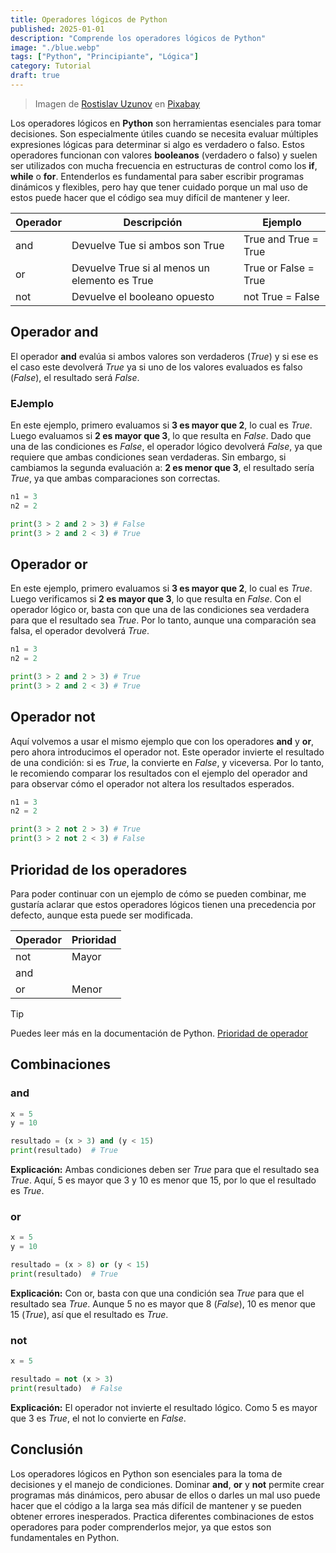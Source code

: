```yaml
---
title: Operadores lógicos de Python
published: 2025-01-01
description: "Comprende los operadores lógicos de Python"
image: "./blue.webp"
tags: ["Python", "Principiante", "Lógica"]
category: Tutorial
draft: true
---
```


> Imagen de <a href="https://pixabay.com/es/users/rostislavuzunov-8621397/?utm_source=link-attribution&utm_medium=referral&utm_campaign=image&utm_content=5457731">Rostislav Uzunov</a> en <a href="https://pixabay.com/es//?utm_source=link-attribution&utm_medium=referral&utm_campaign=image&utm_content=5457731">Pixabay</a>

Los operadores lógicos en **Python** son herramientas esenciales para tomar decisiones. Son
especialmente útiles cuando se necesita evaluar múltiples expresiones lógicas para determinar si
algo es verdadero o falso. Estos operadores funcionan con valores **booleanos** (verdadero o falso)
y suelen ser utilizados con mucha frecuencia en estructuras de control como los **if**, **while** o
**for**. Entenderlos es fundamental para saber escribir programas dinámicos y flexibles, pero hay
que tener cuidado porque un mal uso de estos puede hacer que el código sea muy difícil de mantener
y leer.

|Operador|Descripción|Ejemplo|
|--------|-----------|-------|
|and|Devuelve Tue si ambos son True|True and True = True|
|or|Devuelve True si al menos un elemento es True|True or False = True|
|not|Devuelve el booleano opuesto|not True = False|

## Operador and

El operador **and** evalúa si ambos valores son verdaderos (*True*) y si ese es el caso este
devolverá *True* ya si uno de los valores evaluados es falso (*False*), el resultado será *False*.

### EJemplo

En este ejemplo, primero evaluamos si **3 es mayor que 2**, lo cual es *True*. Luego evaluamos si
**2 es mayor que 3**, lo que resulta en *False*. Dado que una de las condiciones es *False*, el
operador lógico devolverá *False*, ya que requiere que ambas condiciones sean verdaderas. Sin
embargo, si cambiamos la segunda evaluación a: **2 es menor que 3**, el resultado sería *True*, ya
que ambas comparaciones son correctas.

```python
n1 = 3
n2 = 2

print(3 > 2 and 2 > 3) # False
print(3 > 2 and 2 < 3) # True
```

## Operador or

En este ejemplo, primero evaluamos si **3 es mayor que 2**, lo cual es *True*. Luego verificamos si
**2 es mayor que 3**, lo que resulta en *False*. Con el operador lógico or, basta con que una de
las condiciones sea verdadera para que el resultado sea *True*. Por lo tanto, aunque una comparación
sea falsa, el operador devolverá *True*.

```python
n1 = 3
n2 = 2

print(3 > 2 and 2 > 3) # True
print(3 > 2 and 2 < 3) # True
```

## Operador not

Aquí volvemos a usar el mismo ejemplo que con los operadores **and** y **or**, pero ahora
introducimos el operador not. Este operador invierte el resultado de una condición: si es *True*,
la convierte en *False*, y viceversa. Por lo tanto, le recomiendo comparar los resultados con el
ejemplo del operador and para observar cómo el operador not altera los resultados esperados.

```python
n1 = 3
n2 = 2

print(3 > 2 not 2 > 3) # True
print(3 > 2 not 2 < 3) # False
```

## Prioridad de los operadores

Para poder continuar con un ejemplo de cómo se pueden combinar, me gustaría aclarar que estos
operadores lógicos tienen una precedencia por defecto, aunque esta puede ser modificada.

|Operador|Prioridad|
|--------|---------|
|not|Mayor|
|and| |
|or|Menor|

> [!TIP]
> Puedes leer más en la documentación de Python. [Prioridad de operador](https://docs.python.org/es/3.13/reference/expressions.html#operator-precedence)

## Combinaciones

### and

```python
x = 5
y = 10

resultado = (x > 3) and (y < 15)
print(resultado)  # True
```

**Explicación:** Ambas condiciones deben ser *True* para que el resultado sea *True*. Aquí, 5 es
mayor que 3 y 10 es menor que 15, por lo que el resultado es *True*.

### or

```python
x = 5
y = 10

resultado = (x > 8) or (y < 15)
print(resultado)  # True
```

**Explicación:** Con or, basta con que una condición sea *True* para que el resultado sea *True*.
Aunque 5 no es mayor que 8 (*False*), 10 es menor que 15 (*True*), así que el resultado es *True*.

### not

```python
x = 5

resultado = not (x > 3)
print(resultado)  # False
```

**Explicación:** El operador not invierte el resultado lógico. Como 5 es mayor que 3 es *True*,
el not lo convierte en *False*.

## Conclusión

Los operadores lógicos en Python son esenciales para la toma de decisiones y el manejo de condiciones.
Dominar **and**, **or** y **not** permite crear programas más dinámicos, pero abusar de ellos o
darles un mal uso puede hacer que el código a la larga sea más difícil de mantener y se pueden
obtener errores inesperados. Practica diferentes combinaciones de estos operadores para poder
comprenderlos mejor, ya que estos son fundamentales en Python.
